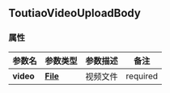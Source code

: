 <a name="ToutiaoVideoUploadBody"></a>
## ToutiaoVideoUploadBody
### 属性
参数名 | 参数类型 | 参数描述 | 备注
------------ | ------------- | ------------- | -------------
**video** | [**File**](#File) | 视频文件  |  required 

<markdown src="./File.md"/>

